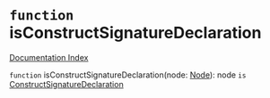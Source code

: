 # `function` isConstructSignatureDeclaration

[Documentation Index](../README.md)

`function` isConstructSignatureDeclaration(node: [Node](../private.interface.Node/README.md)): node `is` [ConstructSignatureDeclaration](../private.interface.ConstructSignatureDeclaration/README.md)
